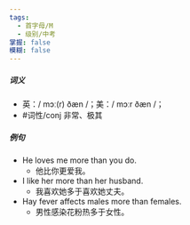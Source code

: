 ```yaml
---
tags:
  - 首字母/M
  - 级别/中考
掌握: false
模糊: false
---
```

##### 词义
- 英：/ mɔː(r) ðæn /；美：/ mɔːr ðæn /；
- #词性/conj  非常、极其
##### 例句
- He loves me more than you do.
	- 他比你更爱我。
- I like her more than her husband.
	- 我喜欢她多于喜欢她丈夫。
- Hay fever affects males more than females.
	- 男性感染花粉热多于女性。
